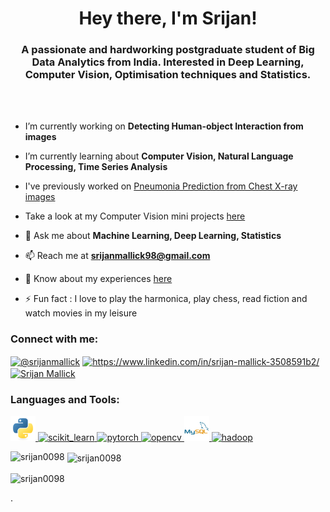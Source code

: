 <h1 align="center">Hey there, I'm Srijan!</h1>
<h3 align="center">A passionate and hardworking postgraduate student of Big Data Analytics from India. Interested in Deep Learning, Computer Vision, Optimisation techniques and Statistics.</h3>
<br>
<br>
 
- I’m currently working on <b>Detecting Human-object Interaction from images</b>

- I’m currently learning about **Computer Vision, Natural Language Processing, Time Series Analysis**

- I've previously worked on [Pneumonia Prediction from Chest X-ray images](https://github.com/Srijan0098/Pneumonia-Prediction)

- Take a look at my Computer Vision mini projects [here](https://github.com/Srijan0098/Computer-Vision)

- 💬 Ask me about **Machine Learning, Deep Learning, Statistics**

- 📫 Reach me at **srijanmallick98@gmail.com**

- 📄 Know about my experiences [here](https://Srijan0098.github.io/Srijan_Mallick_Resume.pdf)

- ⚡ Fun fact : I love to play the harmonica, play chess, read fiction and watch movies in my leisure

<h3 align="left">Connect with me:</h3>
<p align="left">
<a href="https://twitter.com/@srijanmallick" target="blank"><img align="center" src="https://raw.githubusercontent.com/rahuldkjain/github-profile-readme-generator/master/src/images/icons/Social/twitter.svg" alt="@srijanmallick" height="30" width="40" /></a>
<a href="https://www.linkedin.com/in/srijan-mallick-3508591b2/" target="blank"><img align="center" src="https://raw.githubusercontent.com/rahuldkjain/github-profile-readme-generator/master/src/images/icons/Social/linked-in-alt.svg" alt="https://www.linkedin.com/in/srijan-mallick-3508591b2/" height="30" width="40" /></a>
<a href="https://www.facebook.com/srijan.mallick/" target="blank"><img align="center" src="https://raw.githubusercontent.com/rahuldkjain/github-profile-readme-generator/master/src/images/icons/Social/facebook.svg" alt="Srijan Mallick" height="30" width="40" /></a>
</p> 

<h3 align="left">Languages and Tools:</h3>
<p align="left">  <a href="https://www.python.org" target="_blank"> <img src="https://raw.githubusercontent.com/devicons/devicon/master/icons/python/python-original.svg" alt="python" width="40" height="40"/> </a> <a href="https://scikit-learn.org/" target="_blank"> <img src="https://upload.wikimedia.org/wikipedia/commons/0/05/Scikit_learn_logo_small.svg" alt="scikit_learn" width="40" height="40"/> </a> <a href="https://pytorch.org/" target="_blank"> <img src="https://www.vectorlogo.zone/logos/pytorch/pytorch-icon.svg" alt="pytorch" width="40" height="40"/> </a> <a href="https://opencv.org/" target="_blank"> <img src="https://www.vectorlogo.zone/logos/opencv/opencv-icon.svg" alt="opencv" width="40" height="40"/> </a> <a href="https://www.mysql.com/" target="_blank"> <img src="https://raw.githubusercontent.com/devicons/devicon/master/icons/mysql/mysql-original-wordmark.svg" alt="mysql" width="40" height="40"/> </a> <a href="https://hadoop.apache.org/" target="_blank"> <img src="https://www.vectorlogo.zone/logos/apache_hadoop/apache_hadoop-icon.svg" alt="hadoop" width="40" height="40"/> </a> </p>

<p><img align="left" src="https://github-readme-stats.vercel.app/api/top-langs?username=srijan0098&show_icons=true&locale=en&layout=compact" alt="srijan0098" /></p>

<p>&nbsp;<img align="center" src="https://github-readme-stats.vercel.app/api?username=srijan0098&show_icons=true&locale=en" alt="srijan0098" /></p>

<p><img align="center" src="https://github-readme-streak-stats.herokuapp.com/?user=srijan0098&" alt="srijan0098" /></p>
.
